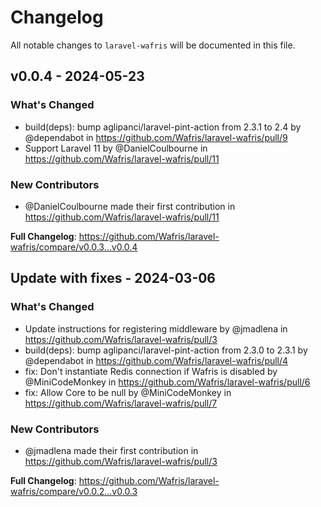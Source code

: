 # Changelog

All notable changes to `laravel-wafris` will be documented in this file.

## v0.0.4 - 2024-05-23

### What's Changed

* build(deps): bump aglipanci/laravel-pint-action from 2.3.1 to 2.4 by @dependabot in https://github.com/Wafris/laravel-wafris/pull/9
* Support Laravel 11 by @DanielCoulbourne in https://github.com/Wafris/laravel-wafris/pull/11

### New Contributors

* @DanielCoulbourne made their first contribution in https://github.com/Wafris/laravel-wafris/pull/11

**Full Changelog**: https://github.com/Wafris/laravel-wafris/compare/v0.0.3...v0.0.4

## Update with fixes - 2024-03-06

### What's Changed

* Update instructions for registering middleware by @jmadlena in https://github.com/Wafris/laravel-wafris/pull/3
* build(deps): bump aglipanci/laravel-pint-action from 2.3.0 to 2.3.1 by @dependabot in https://github.com/Wafris/laravel-wafris/pull/4
* fix: Don't instantiate Redis connection if Wafris is disabled by @MiniCodeMonkey in https://github.com/Wafris/laravel-wafris/pull/6
* fix: Allow Core to be null by @MiniCodeMonkey in https://github.com/Wafris/laravel-wafris/pull/7

### New Contributors

* @jmadlena made their first contribution in https://github.com/Wafris/laravel-wafris/pull/3

**Full Changelog**: https://github.com/Wafris/laravel-wafris/compare/v0.0.2...v0.0.3
